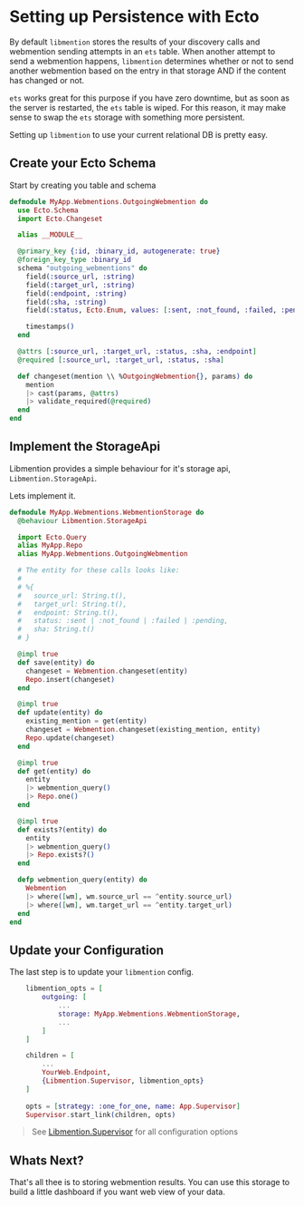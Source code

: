 # Setting up Persistence with Ecto

By default `libmention` stores the results of your discovery calls and webmention sending attempts in an `ets` table. When another attempt to send a webmention happens, `libmention` determines whether or not to send another webmention based on the entry in that storage AND if the content has changed or not.

`ets` works great for this purpose if you have zero downtime, but as soon as the server is restarted, the `ets` table is wiped. For this reason, it may make sense to swap the `ets` storage with something more persistent.

Setting up `libmention` to use your current relational DB is pretty easy.

## Create your Ecto Schema

Start by creating you table and schema

```elixir
defmodule MyApp.Webmentions.OutgoingWebmention do
  use Ecto.Schema
  import Ecto.Changeset

  alias __MODULE__

  @primary_key {:id, :binary_id, autogenerate: true}
  @foreign_key_type :binary_id
  schema "outgoing_webmentions" do
    field(:source_url, :string)
    field(:target_url, :string)
    field(:endpoint, :string)
    field(:sha, :string)
    field(:status, Ecto.Enum, values: [:sent, :not_found, :failed, :pending])

    timestamps()
  end

  @attrs [:source_url, :target_url, :status, :sha, :endpoint]
  @required [:source_url, :target_url, :status, :sha]

  def changeset(mention \\ %OutgoingWebmention{}, params) do
    mention
    |> cast(params, @attrs)
    |> validate_required(@required)
  end
end
```


## Implement the StorageApi

Libmention provides a simple behaviour for it's storage api, `Libmention.StorageApi`.

Lets implement it.

```elixir
defmodule MyApp.Webmentions.WebmentionStorage do
  @behaviour Libmention.StorageApi

  import Ecto.Query
  alias MyApp.Repo
  alias MyApp.Webmentions.OutgoingWebmention

  # The entity for these calls looks like:
  #
  # %{
  #   source_url: String.t(),
  #   target_url: String.t(),
  #   endpoint: String.t(),
  #   status: :sent | :not_found | :failed | :pending,
  #   sha: String.t()
  # }

  @impl true
  def save(entity) do
    changeset = Webmention.changeset(entity)
    Repo.insert(changeset)
  end

  @impl true
  def update(entity) do
    existing_mention = get(entity)
    changeset = Webmention.changeset(existing_mention, entity)
    Repo.update(changeset)
  end

  @impl true
  def get(entity) do
    entity
    |> webmention_query()
    |> Repo.one()
  end

  @impl true
  def exists?(entity) do
    entity
    |> webmention_query()
    |> Repo.exists?()
  end

  defp webmention_query(entity) do
    Webmention
    |> where([wm], wm.source_url == ^entity.source_url)
    |> where([wm], wm.target_url == ^entity.target_url)
  end
end
```

## Update your Configuration

The last step is to update your `libmention` config.

```elixir
    libmention_opts = [
        outgoing: [
            ...
            storage: MyApp.Webmentions.WebmentionStorage,
            ...
        ]
    ]

    children = [
        ...
        YourWeb.Endpoint,
        {Libmention.Supervisor, libmention_opts}
    ]
    
    opts = [strategy: :one_for_one, name: App.Supervisor]
    Supervisor.start_link(children, opts)
```

> See [Libmention.Supervisor](https://hexdocs.pm/libmention/Libmention.Supervisor.html#module-options) for all configuration options

## Whats Next?

That's all thee is to storing webmention results. You can use this storage to build a little dashboard if you want web view of your data.
